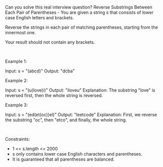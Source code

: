 Can you solve this real interview question? Reverse Substrings Between Each Pair of Parentheses - You are given a string s that consists of lower case English letters and brackets.

Reverse the strings in each pair of matching parentheses, starting from the innermost one.

Your result should not contain any brackets.

 

Example 1:


Input: s = "(abcd)"
Output: "dcba"


Example 2:


Input: s = "(u(love)i)"
Output: "iloveu"
Explanation: The substring "love" is reversed first, then the whole string is reversed.


Example 3:


Input: s = "(ed(et(oc))el)"
Output: "leetcode"
Explanation: First, we reverse the substring "oc", then "etco", and finally, the whole string.


 

Constraints:

 * 1 <= s.length <= 2000
 * s only contains lower case English characters and parentheses.
 * It is guaranteed that all parentheses are balanced.